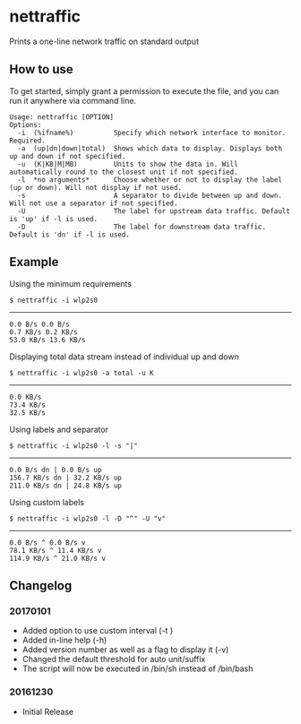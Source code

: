 # nettraffic
Prints a one-line network traffic on standard output

## How to use
To get started, simply grant a permission to execute the file, and you can run it anywhere via command line.

    Usage: nettraffic [OPTION]
    Options:
      -i  (%ifname%)          Specify which network interface to monitor. Required.
      -a  (up|dn|down|total)  Shows which data to display. Displays both up and down if not specified.
      -u  (K|KB|M|MB)         Units to show the data in. Will automatically round to the closest unit if not specified.
      -l  *no arguments*      Choose whether or not to display the label (up or down). Will not display if not used.
      -s                      A separator to divide between up and down. Will not use a separator if not specified.
      -U                      The label for upstream data traffic. Default is 'up' if -l is used.
      -D                      The label for downstream data traffic. Default is 'dn' if -l is used.
      
## Example
Using the minimum requirements

    $ nettraffic -i wlp2s0
---

    0.0 B/s 0.0 B/s
    0.7 KB/s 0.2 KB/s
    53.0 KB/s 13.6 KB/s

Displaying total data stream instead of individual up and down

    $ nettraffic -i wlp2s0 -a total -u K
---

    0.0 KB/s
    73.4 KB/s
    32.5 KB/s

Using labels and separator

    $ nettraffic -i wlp2s0 -l -s "|"
---

    0.0 B/s dn | 0.0 B/s up
    156.7 KB/s dn | 32.2 KB/s up
    211.0 KB/s dn | 24.8 KB/s up

Using custom labels

    $ nettraffic -i wlp2s0 -l -D "^" -U "v"
---

    0.0 B/s ^ 0.0 B/s v
    78.1 KB/s ^ 11.4 KB/s v
    114.9 KB/s ^ 21.0 KB/s v

## Changelog

### 20170101

* Added option to use custom interval (-t <seconds>)
* Added in-line help (-h)
* Added version number as well as a flag to display it (-v)
* Changed the default threshold for auto unit/suffix
* The script will now be executed in /bin/sh instead of /bin/bash

### 20161230

* Initial Release